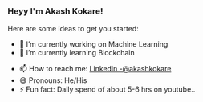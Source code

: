 ### Heyy I'm Akash Kokare!




Here are some ideas to get you started:

- 🔭 I’m currently working on Machine Learning
- 🌱 I’m currently learning Blockchain
<!-- - 👯 I’m looking to collaborate on ...
- 🤔 I’m looking for help with ...
- 💬 Ask me about . -->
- 📫 How to reach me: [Linkedin -@akashkokare](https://www.linkedin.com/in/akash-kokare-410961173/)
- 😄 Pronouns: He/His
- ⚡ Fun fact: Daily spend of about 5-6 hrs on youtube..

